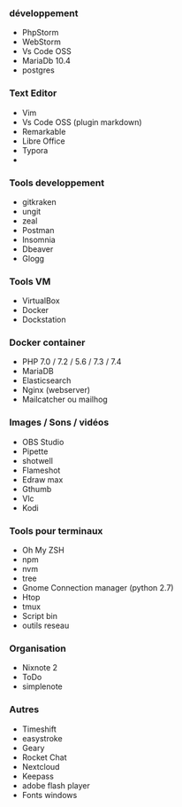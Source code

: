 ### développement

- PhpStorm 
- WebStorm
- Vs Code OSS
- MariaDb 10.4
- postgres

### Text Editor

- Vim 
- Vs Code OSS (plugin markdown)
- Remarkable
- Libre Office
- Typora
- 

### Tools developpement

- gitkraken
- ungit
- zeal
- Postman
- Insomnia
- Dbeaver
- Glogg 

### Tools VM

- VirtualBox
- Docker
- Dockstation

### Docker container

- PHP 7.0 / 7.2 / 5.6 / 7.3 / 7.4
- MariaDB
- Elasticsearch
- Nginx (webserver)
- Mailcatcher ou mailhog


### Images / Sons / vidéos

- OBS Studio
- Pipette
- shotwell
- Flameshot
- Edraw max
- Gthumb
- Vlc
- Kodi

### Tools pour terminaux

- Oh My ZSH
- npm
- nvm
- tree
- Gnome Connection manager (python 2.7)
- Htop
- tmux
- Script bin 
- outils reseau

### Organisation

- Nixnote 2
- ToDo
- simplenote

### Autres

- Timeshift
- easystroke
- Geary
- Rocket Chat
- Nextcloud
- Keepass
- adobe flash player
- Fonts windows

